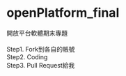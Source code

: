 # openPlatform_final
開放平台軟體期末專題<br><br>
Step1. Fork到各自的帳號<br>
Step2. Coding<br>
Step3. Pull Request給我<br>
